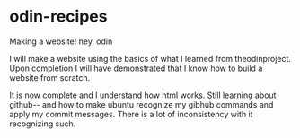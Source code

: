 # odin-recipes
Making a website!
hey, odin

I will make a website using the basics of what I learned from theodinproject.
Upon completion I will have demonstrated that I know how to build a website from scratch.

It is now complete and I understand how html works. Still learning about github--
and how to make ubuntu recognize my gibhub commands and apply my commit messages.
There is a lot of inconsistency with it recognizing such.
